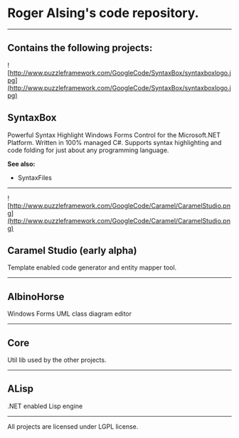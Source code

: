 # Roger Alsing's code repository. #

---

## Contains the following projects: ##

![http://www.puzzleframework.com/GoogleCode/SyntaxBox/syntaxboxlogo.jpg](http://www.puzzleframework.com/GoogleCode/SyntaxBox/syntaxboxlogo.jpg)
## SyntaxBox ##
Powerful Syntax Highlight Windows Forms Control for the Microsoft.NET Platform.
Written in 100% managed C#.
Supports syntax highlighting and code folding for just about any programming language.

**See also:**
  * SyntaxFiles

---

![http://www.puzzleframework.com/GoogleCode/Caramel/CaramelStudio.png](http://www.puzzleframework.com/GoogleCode/Caramel/CaramelStudio.png)
## Caramel Studio (early alpha) ##
Template enabled code generator and entity mapper tool.


---

## AlbinoHorse ##
Windows Forms UML class diagram editor

---

## Core ##
Util lib used by the other projects.

---

## ALisp ##
.NET enabled Lisp engine

---

All projects are licensed under LGPL license.